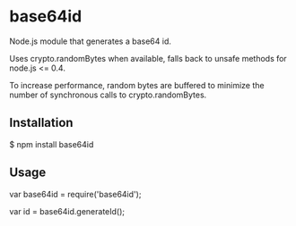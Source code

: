 base64id
========

Node.js module that generates a base64 id.

Uses crypto.randomBytes when available, falls back to unsafe methods for node.js <= 0.4.

To increase performance, random bytes are buffered to minimize the number of synchronous calls to crypto.randomBytes.

## Installation

$ npm install base64id

## Usage

var base64id = require('base64id');

var id = base64id.generateId();
